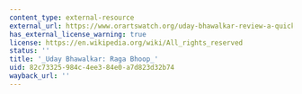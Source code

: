 ```yaml
---
content_type: external-resource
external_url: https://www.orartswatch.org/uday-bhawalkar-review-a-quick-primer-on-indian-music-appreciation/
has_external_license_warning: true
license: https://en.wikipedia.org/wiki/All_rights_reserved
status: ''
title: '_Uday Bhawalkar: Raga Bhoop_'
uid: 82c73325-984c-4ee3-84e0-a7d823d32b74
wayback_url: ''
---
```

